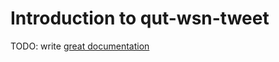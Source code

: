 # Introduction to qut-wsn-tweet

TODO: write [great documentation](http://jacobian.org/writing/great-documentation/what-to-write/)
